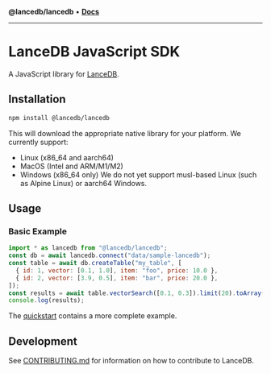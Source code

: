 **@lancedb/lancedb** • [**Docs**](globals.md)
***
# LanceDB JavaScript SDK
A JavaScript library for [LanceDB](https://github.com/lancedb/lancedb).
## Installation
```bash
npm install @lancedb/lancedb
```
This will download the appropriate native library for your platform. We currently
support:
- Linux (x86_64 and aarch64)
- MacOS (Intel and ARM/M1/M2)
- Windows (x86_64 only)
We do not yet support musl-based Linux (such as Alpine Linux) or aarch64 Windows.
## Usage
### Basic Example
```javascript
import * as lancedb from "@lancedb/lancedb";
const db = await lancedb.connect("data/sample-lancedb");
const table = await db.createTable("my_table", [
  { id: 1, vector: [0.1, 1.0], item: "foo", price: 10.0 },
  { id: 2, vector: [3.9, 0.5], item: "bar", price: 20.0 },
]);
const results = await table.vectorSearch([0.1, 0.3]).limit(20).toArray();
console.log(results);
```
The [quickstart](https://lancedb.github.io/lancedb/basic/) contains a more complete example.
## Development
See [CONTRIBUTING.md](_media/CONTRIBUTING.md) for information on how to contribute to LanceDB.
